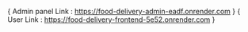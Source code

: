 {  Admin panel Link : https://food-delivery-admin-eadf.onrender.com  }
{  User Link : https://food-delivery-frontend-5e52.onrender.com  }
